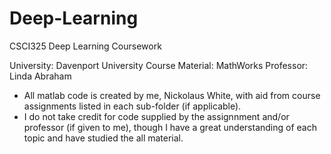 # Deep-Learning
CSCI325 Deep Learning Coursework

University: Davenport University
Course Material: MathWorks
Professor: Linda Abraham

* All matlab code is created by me, Nickolaus White, with aid from course assignments listed in each sub-folder (if applicable). 
* I do not take credit for code supplied by the assignnment and/or professor (if given to me), though I have
a great understanding of each topic and have studied the all material.
